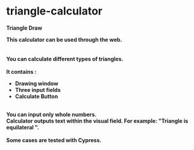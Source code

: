 # triangle-calculator
<b>Triangle Draw<b>

This calculator can be used through the web. <br>
<br><br>
You can calculate different types of triangles. 
 <br><br>
It contains : <br>
 <ul>
  <li> Drawing window <br> </li>
  <li> Three input fields <br> </li>
  <li> Calculate Button <br> </li>
 </ul>
<br>
You can input only whole numbers. <br>
Calculator outputs text within the visual field. For example: "Triangle is equilateral ".
 <br><br>
Some cases are tested with Cypress.
